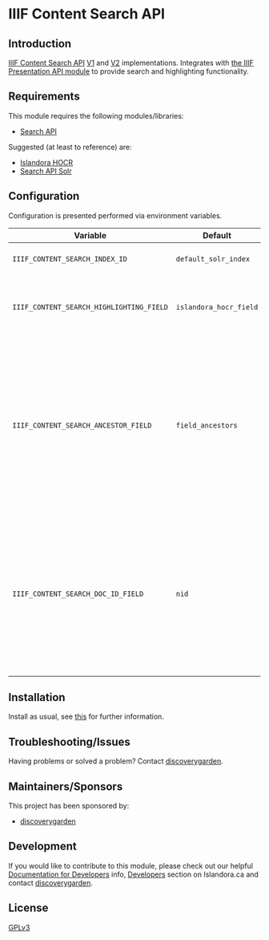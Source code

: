 # IIIF Content Search API

## Introduction

[IIIF Content Search API](https://iiif.io/api/search/) [V1](https://iiif.io/api/search/1.0/) and [V2](https://iiif.io/api/search/2.0/)  implementations. Integrates with [the IIIF Presentation API module](https://github.com/discoverygarden/iiif_presentation_api/) to
provide search and highlighting functionality.

## Requirements

This module requires the following modules/libraries:

* [Search API](https://www.drupal.org/project/search_api)

Suggested (at least to reference) are:

* [Islandora HOCR](https://github.com/discoverygarden/islandora_hocr)
* [Search API Solr](https://www.drupal.org/project/search_api_solr)

## Configuration

Configuration is presented performed via environment variables.

| Variable | Default | Description                                                                                                                                                        |
| --- | --- |--------------------------------------------------------------------------------------------------------------------------------------------------------------------|
| `IIIF_CONTENT_SEARCH_INDEX_ID` | `default_solr_index` | The index in which to search.                                                                                                                                      |
| `IIIF_CONTENT_SEARCH_HIGHLIGHTING_FIELD` | `islandora_hocr_field` | The field of the index in which to attempt to perform highlighting.                                                                                                |
| `IIIF_CONTENT_SEARCH_ANCESTOR_FIELD` | `field_ancestors` | The field of the index to filter using the ID relative to which the given query is to be performed, for searching with structured content (such as paged content). |
| `IIIF_CONTENT_SEARCH_DOC_ID_FIELD` | `nid` | Field of the index to search for the item proper, should it contain any highlight response. (Only relevant when searching on a particular page/image)              |

## Installation

Install as usual, see
[this]( https://www.drupal.org/docs/extending-drupal/installing-modules) for
further information.

## Troubleshooting/Issues

Having problems or solved a problem? Contact [discoverygarden](http://support.discoverygarden.ca).

## Maintainers/Sponsors

This project has been sponsored by:

* [discoverygarden](http://wwww.discoverygarden.ca)

## Development

If you would like to contribute to this module, please check out our helpful
[Documentation for Developers](https://github.com/Islandora/islandora/wiki#wiki-documentation-for-developers)
info, [Developers](http://islandora.ca/developers) section on Islandora.ca and
contact [discoverygarden](http://support.discoverygarden.ca).

## License

[GPLv3](http://www.gnu.org/licenses/gpl-3.0.txt)
